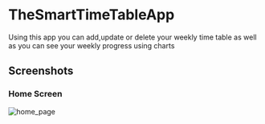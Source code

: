 # TheSmartTimeTableApp
Using this app you can add,update or delete your weekly time table as well as you can see your weekly progress using charts

<b><h2>Screenshots</h2></b>
<h3>Home Screen</h3>

![home_page](https://user-images.githubusercontent.com/66316113/107668651-e793c180-6cb6-11eb-83a1-bc05ea42a4a3.jpeg)

